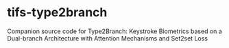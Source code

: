 # tifs-type2branch
Companion source code for Type2Branch: Keystroke Biometrics based on a Dual-branch Architecture with Attention Mechanisms and Set2set Loss
